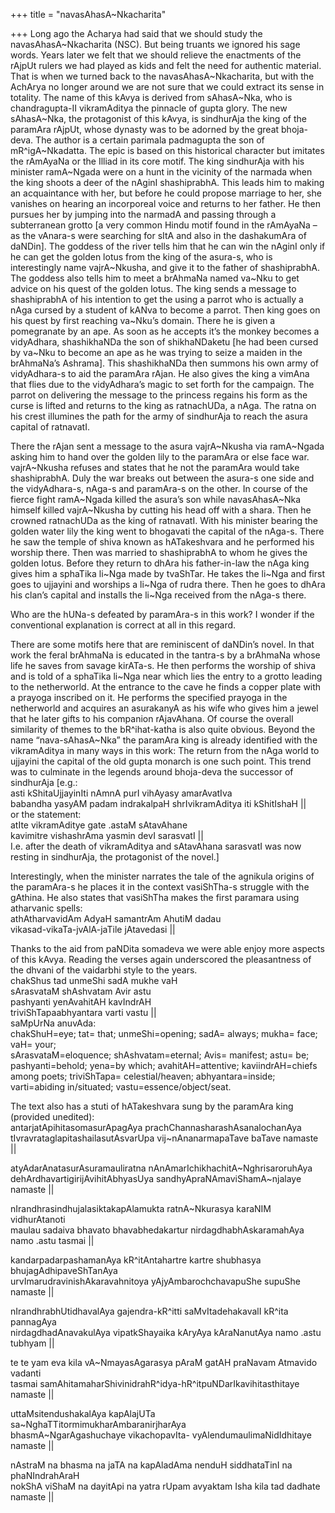 +++
title = "navasAhasA~Nkacharita"

+++
Long ago the Acharya had said that we should study the
navasAhasA\~Nkacharita (NSC). But being truants we ignored his sage
words. Years later we felt that we should relieve the enactments of the
rAjpUt rulers we had played as kids and felt the need for authentic
material. That is when we turned back to the navasAhasA\~Nkacharita, but
with the AchArya no longer around we are not sure that we could extract
its sense in totality. The name of this kAvya is derived from
sAhasA\~Nka, who is chandragupta-II vikramAditya the pinnacle of gupta
glory. The new sAhasA\~Nka, the protagonist of this kAvya, is sindhurAja
the king of the paramAra rAjpUt, whose dynasty was to be adorned by the
great bhoja-deva. The author is a certain parimala padmagupta the son of
mR^igA\~Nkadatta. The epic is based on this historical character but
imitates the rAmAyaNa or the Illiad in its core motif. The king
sindhurAja with his minister ramA\~Ngada were on a hunt in the vicinity
of the narmada when the king shoots a deer of the nAginI shashiprabhA.
This leads him to making an acquaintance with her, but before he could
propose marriage to her, she vanishes on hearing an incorporeal voice
and returns to her father. He then pursues her by jumping into the
narmadA and passing through a subterranean grotto \[a very common Hindu
motif found in the rAmAyaNa – as the vAnara-s were searching for sItA
and also in the dashakumAra of daNDin\]. The goddess of the river tells
him that he can win the nAginI only if he can get the golden lotus from
the king of the asura-s, who is interestingly name vajrA\~Nkusha, and
give it to the father of shashiprabhA. The goddess also tells him to
meet a brAhmaNa named va\~Nku to get advice on his quest of the golden
lotus. The king sends a message to shashiprabhA of his intention to get
the using a parrot who is actually a nAga cursed by a student of kANva
to become a parrot. Then king goes on his quest by first reaching
va\~Nku’s domain. There he is given a pomegranate by an ape. As soon as
he accepts it’s the monkey becomes a vidyAdhara, shashikhaNDa the son of
shikhaNDaketu \[he had been cursed by va\~Nku to become an ape as he was
trying to seize a maiden in the brAhmaNa’s Ashrama\]. This shashikhaNDa
then summons his own army of vidyAdhara-s to aid the paramAra rAjan. He
also gives the king a vimAna that flies due to the vidyAdhara’s magic to
set forth for the campaign. The parrot on delivering the message to the
princess regains his form as the curse is lifted and returns to the king
as ratnachUDa, a nAga. The ratna on his crest illumines the path for the
army of sindhurAja to reach the asura capital of ratnavatI.

There the rAjan sent a message to the asura vajrA\~Nkusha via
ramA\~Ngada asking him to hand over the golden lily to the paramAra or
else face war. vajrA\~Nkusha refuses and states that he not the paramAra
would take shashiprabhA. Duly the war breaks out between the asura-s one
side and the vidyAdhara-s, nAga-s and paramAra-s on the other. In course
of the fierce fight ramA\~Ngada killed the asura’s son while
navasAhasA\~Nka himself killed vajrA\~Nkusha by cutting his head off
with a shara. Then he crowned ratnachUDa as the king of ratnavatI. With
his minister bearing the golden water lily the king went to bhogavati
the capital of the nAga-s. There he saw the temple of shiva known as
hATakeshvara and he performed his worship there. Then was married to
shashiprabhA to whom he gives the golden lotus. Before they return to
dhAra his father-in-law the nAga king gives him a sphaTika li\~Nga made
by tvaShTar. He takes the li\~Nga and first goes to ujjayini and
worships a li\~Nga of rudra there. Then he goes to dhAra his clan’s
capital and installs the li\~Nga received from the nAga-s there.

Who are the hUNa-s defeated by paramAra-s in this work? I wonder if the
conventional explanation is correct at all in this regard.

There are some motifs here that are reminiscent of daNDin’s novel. In
that work the feral brAhmaNa is educated in the tantra-s by a brAhmaNa
whose life he saves from savage kirATa-s. He then performs the worship
of shiva and is told of a sphaTika li\~Nga near which lies the entry to
a grotto leading to the netherworld. At the entrance to the cave he
finds a copper plate with a prayoga inscribed on it. He performs the
specified prayoga in the netherworld and acquires an asurakanyA as his
wife who gives him a jewel that he later gifts to his companion
rAjavAhana. Of course the overall similarity of themes to the
bR^ihat-katha is also quite obvious. Beyond the name “nava-sAhasA\~Nka”
the paramAra king is already identified with the vikramAditya in many
ways in this work: The return from the nAga world to ujjayini the
capital of the old gupta monarch is one such point. This trend was to
culminate in the legends around bhoja-deva the successor of sindhurAja
\[e.g.:  
asti kShitaUjjayinIti nAmnA purI vihAyasy amarAvatIva  
babandha yasyAM padam indrakalpaH shrIvikramAditya iti kShitIshaH ||  
or the statement:  
atIte vikramAditye gate .astaM sAtavAhane  
kavimitre vishashrAma yasmin devI sarasvatI ||  
I.e. after the death of vikramAditya and sAtavAhana sarasvatI was now
resting in sindhurAja, the protagonist of the novel.\]

Interestingly, when the minister narrates the tale of the agnikula
origins of the paramAra-s he places it in the context vasiShTha-s
struggle with the gAthina. He also states that vasiShTha makes the first
paramara using atharvanic spells:  
athAtharvavidAm AdyaH samantrAm AhutiM dadau  
vikasad-vikaTa-jvAlA-jaTile jAtavedasi ||

Thanks to the aid from paNDita somadeva we were able enjoy more aspects
of this kAvya. Reading the verses again underscored the pleasantness of
the dhvani of the vaidarbhi style to the years.  
chakShus tad unmeShi sadA mukhe vaH  
sArasvataM shAshvatam Avir astu  
pashyanti yenAvahitAH kavIndrAH  
triviShTapaabhyantara varti vastu ||  
saMpUrNa anuvAda:  
chakShuH=eye; tat= that; unmeShi=opening; sadA= always; mukha= face;
vaH= your;  
sArasvataM=eloquence; shAshvatam=eternal; Avis= manifest; astu= be;  
pashyanti=behold; yena=by which; avahitAH=attentive; kaviindrAH=chiefs
among poets; triviShTapa= celestial/heaven; abhyantara=inside;
varti=abiding in/situated; vastu=essence/object/seat.

The text also has a stuti of hATakeshvara sung by the paramAra king
(provided unedited):  
antarjatApihitasomasurApagAya prachChannasharashAsanalochanAya  
tIvravrataglapitashailasutAsvarUpa vij\~nAnanarmapaTave baTave namaste
|| 

atyAdarAnatasurAsuramauliratna nAnAmarIchikhachitA\~NghrisaroruhAya  
dehArdhavartigirijAvihitAbhyasUya sandhyApraNAmaviShamA\~njalaye namaste
|| 

nIrandhrasindhujalasiktakapAlamukta ratnA\~Nkurasya karaNIM
vidhurAtanoti  
maulau sadaiva bhavato bhavabhedakartur nirdagdhabhAskaramahAya namo
.astu tasmai || 

kandarpadarpashamanAya kR^itAntahartre kartre shubhasya
bhujagAdhipaveShTanAya  
urvImarudravinishAkaravahnitoya yAjyAmbarochchavapuShe supuShe namaste
|| 

nIrandhrabhUtidhavalAya gajendra-kR^itti saMvItadehakavalI kR^ita
pannagAya  
nirdagdhadAnavakulAya vipatkShayaika kAryAya kAraNanutAya namo .astu
tubhyam || 

te te yam eva kila vA\~NmayasAgarasya pAraM gatAH praNavam Atmavido
vadanti  
tasmai samAhitamaharShivinidrahR^idya-hR^itpuNDarIkavihitasthitaye
namaste || 

uttaMsitendushakalAya kapAlajUTa
sa\~NghaTTitormimukharAmbaranirjharAya  
bhasmA\~NgarAgashuchaye vikachopavIta- vyAlendumaulimaNidIdhitaye
namaste || 

nAstraM na bhasma na jaTA na kapAladAma nenduH siddhataTinI na
phaNIndrahAraH  
nokShA viShaM na dayitApi na yatra rUpam avyaktam Isha kila tad dadhate
namaste ||
